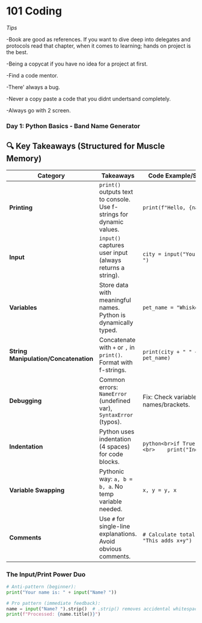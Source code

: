 # 101 Coding

*Tips*

-Book are good as references. If you want to dive deep into delegates and protocols read that chapter, when it comes to learning; hands on project is the best.

-Being a copycat if you have no idea for a project at first.

-Find a code mentor.

-There' always a bug.

-Never a copy paste a code that you didnt undertsand completely.

-Always go with 2 screen. 

### **Day 1: Python Basics - Band Name Generator**  
## 🔍 Key Takeaways (Structured for Muscle Memory)


| Category              | Takeaways                                                                 | Code Example/Solution                          |
|-----------------------|---------------------------------------------------------------------------|-----------------------------------------------|
| **Printing**          | `print()` outputs text to console. Use f-strings for dynamic values.      | `print(f"Hello, {name}!")`                    |
| **Input**            | `input()` captures user input (always returns a string).                  | `city = input("Your city: ")`                 |
| **Variables**        | Store data with meaningful names. Python is dynamically typed.            | `pet_name = "Whiskers"`                       |
| **String Manipulation/Concatenation** | Concatenate with `+` or `,` in `print()`. Format with f-strings.         | `print(city + " " + pet_name)`                |
| **Debugging**        | Common errors: `NameError` (undefined var), `SyntaxError` (typos).        | Fix: Check variable names/brackets.           |
| **Indentation**      | Python uses indentation (4 spaces) for code blocks.                       | ```python<br>if True:<br>    print("Indented!")``` |
| **Variable Swapping** | Pythonic way: `a, b = b, a`. No temp variable needed.                    | `x, y = y, x`                                |
| **Comments**         | Use `#` for single-line explanations. Avoid obvious comments.             | `# Calculate total (avoid: "This adds x+y")`  |



### The Input/Print Power Duo
```python
# Anti-pattern (beginner):
print("Your name is: " + input("Name? "))

# Pro pattern (immediate feedback):
name = input("Name? ").strip()  # .strip() removes accidental whitespace
print(f"Processed: {name.title()}")
